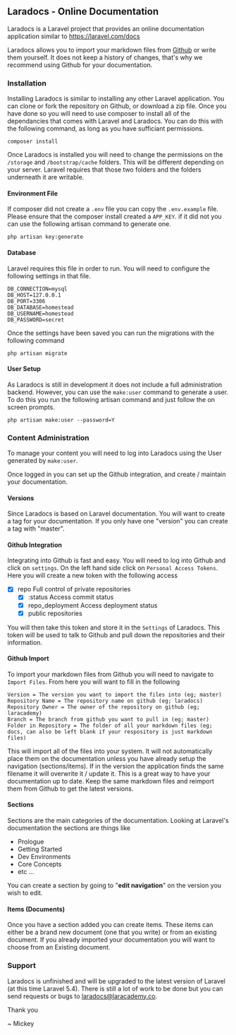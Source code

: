 ## Laradocs - Online Documentation

Laradocs is a Laravel project that provides an online documentation application similar to https://laravel.com/docs

Laradocs allows you to import your markdown files from [Github](https://github.com) or write them yourself. It does not keep a history of changes, that's why we recommend using Github for your documentation.

### Installation

Installing Laradocs is similar to installing any other Laravel application. You can clone or fork the repository on Github, or download a zip file. Once you have done so you will need to use composer to install all of the dependancies that comes with Laravel and Laradocs. You can do this with the following command, as long as you have sufficiant permissions.

`composer install`

Once Laradocs is installed you will need to change the permissions on the `/storage` and `/bootstrap/cache` folders. This will be different depending on your server. Laravel requires that those two folders and the folders underneath it are writable.

#### Environment File

If composer did not create a `.env` file you can copy the `.env.example` file. Please ensure that the composer install created a `APP_KEY`. if it did not you can use the following artisan command to generate one.

```
php artisan key:generate
```
#### Database

Laravel requires this file in order to run. You will need to configure the following settings in that file.

```
DB_CONNECTION=mysql
DB_HOST=127.0.0.1
DB_PORT=3306
DB_DATABASE=homestead
DB_USERNAME=homestead
DB_PASSWORD=secret
```

Once the settings have been saved you can run the migrations with the following command

```
php artisan migrate
```

#### User Setup

As Laradocs is still in development it does not include a full administration backend. However, you can use the `make:user` command to generate a user. To do this you run the following artisan command and just follow the on screen prompts.

```
php artisan make:user --password=Y
```

### Content Administration

To manage your content you will need to log into Laradocs using the User generated by `make:user`.

Once logged in you can set up the Github integration, and create / maintain your documentation.

#### Versions

Since Laradocs is based on Laravel documentation. You will want to create a tag for your documentation. If you only have one "version" you can create a tag with "master".

#### Github Integration

Integrating into Github is fast and easy. You will need to log into Github and click on `settings`. On the left hand side click on `Personal Access Tokens`. Here you will create a new token with the following access

* [X] repo  Full control of private repositories
  * [X] :status  Access commit status
  * [X] repo_deployment  Access deployment status
  * [X]  public repositories

You will then take this token and store it in the `Settings` of Laradocs. This token will be used to talk to Github and pull down the repositories and their information.

#### Github Import

To import your markdown files from Github you will need to navigate to `Import Files`. From here you will want to fill in the following

```
Version = The version you want to import the files into (eg; master)
Repository Name = The repository name on github (eg; laradocs)
Repository Owner = The owner of the repository on github (eg; laracademy)
Branch = The branch from github you want to pull in (eg; master)
Folder in Repository = The folder of all your markdown files (eg; docs, can also be left blank if your respository is just markdown files)
```

This will import all of the files into your system. It will not automatically place them on the documentation unless you have already setup the navigation (sections/items). If in the version the application finds the same filename it will overwrite it / update it. This is a great way to have your documentation up to date. Keep the same markdown files and reimport them from Github to get the latest versions.

#### Sections

Sections are the main categories of the documentation. Looking at Laravel's documentation the sections are things like

* Prologue
* Getting Started
* Dev Environments
* Core Concepts
* etc ...

You can create a section by going to "**edit navigation**" on the version you wish to edit.

#### Items (Documents)

Once you have a section added you can create items. These items can either be a brand new document (one that you write) or from an existing document. If you already imported your documentation you will want to choose from an Existing document.

### Support

Laradocs is unfinished and will be upgraded to the latest version of Laravel (at this time Laravel 5.4). There is still a lot of work to be done but you can send requests or bugs to [laradocs@laracademy.co](mailto:laradocs@laracademy.co).

Thank you

~ Mickey
